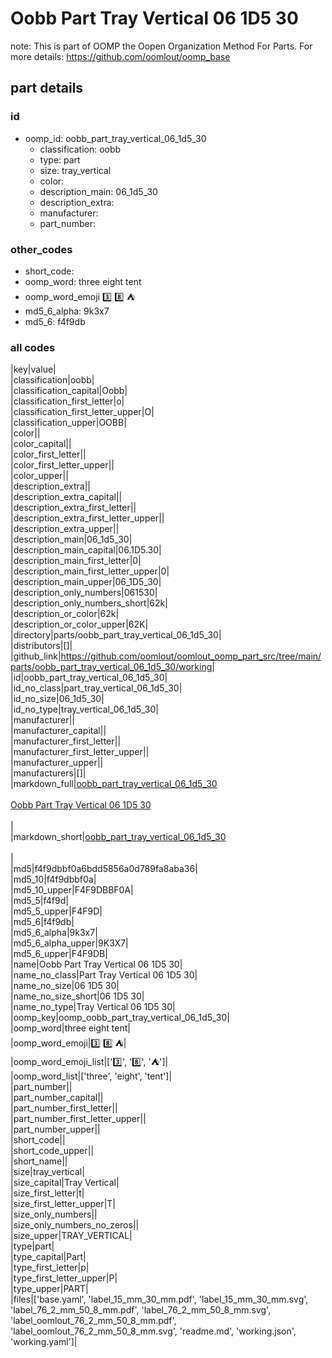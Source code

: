 # Oobb Part Tray Vertical 06 1D5 30  

note: This is part of OOMP the Oopen Organization Method For Parts. For more details: https://github.com/oomlout/oomp_base

##  part details





### id
* oomp_id: oobb_part_tray_vertical_06_1d5_30
  * classification: oobb
  * type: part
  * size: tray_vertical
  * color: 
  * description_main: 06_1d5_30
  * description_extra: 
  * manufacturer: 
  * part_number: 

### other_codes
* short_code: 
* oomp_word: three eight tent
* oomp_word_emoji :three: :eight: :tent:
* md5_6_alpha: 9k3x7
* md5_6: f4f9db

### all codes 
|key|value|  
|classification|oobb|  
|classification_capital|Oobb|  
|classification_first_letter|o|  
|classification_first_letter_upper|O|  
|classification_upper|OOBB|  
|color||  
|color_capital||  
|color_first_letter||  
|color_first_letter_upper||  
|color_upper||  
|description_extra||  
|description_extra_capital||  
|description_extra_first_letter||  
|description_extra_first_letter_upper||  
|description_extra_upper||  
|description_main|06_1d5_30|  
|description_main_capital|06.1D5.30|  
|description_main_first_letter|0|  
|description_main_first_letter_upper|0|  
|description_main_upper|06_1D5_30|  
|description_only_numbers|061530|  
|description_only_numbers_short|62k|  
|description_or_color|62k|  
|description_or_color_upper|62K|  
|directory|parts/oobb_part_tray_vertical_06_1d5_30|  
|distributors|[]|  
|github_link|https://github.com/oomlout/oomlout_oomp_part_src/tree/main/parts/oobb_part_tray_vertical_06_1d5_30/working|  
|id|oobb_part_tray_vertical_06_1d5_30|  
|id_no_class|part_tray_vertical_06_1d5_30|  
|id_no_size|06_1d5_30|  
|id_no_type|tray_vertical_06_1d5_30|  
|manufacturer||  
|manufacturer_capital||  
|manufacturer_first_letter||  
|manufacturer_first_letter_upper||  
|manufacturer_upper||  
|manufacturers|[]|  
|markdown_full|[oobb_part_tray_vertical_06_1d5_30](https://github.com/oomlout/oomlout_oomp_part_src/tree/main/parts/oobb_part_tray_vertical_06_1d5_30/working)<br>[](https://github.com/oomlout/oomlout_oomp_part_src/tree/main/parts/oobb_part_tray_vertical_06_1d5_30/working)<br>[Oobb Part Tray Vertical 06 1D5 30](https://github.com/oomlout/oomlout_oomp_part_src/tree/main/parts/oobb_part_tray_vertical_06_1d5_30/working)<br><br>|  
|markdown_short|[oobb_part_tray_vertical_06_1d5_30](https://github.com/oomlout/oomlout_oomp_part_src/tree/main/parts/oobb_part_tray_vertical_06_1d5_30/working)<br><br>|  
|md5|f4f9dbbf0a6bdd5856a0d789fa8aba36|  
|md5_10|f4f9dbbf0a|  
|md5_10_upper|F4F9DBBF0A|  
|md5_5|f4f9d|  
|md5_5_upper|F4F9D|  
|md5_6|f4f9db|  
|md5_6_alpha|9k3x7|  
|md5_6_alpha_upper|9K3X7|  
|md5_6_upper|F4F9DB|  
|name|Oobb Part Tray Vertical 06 1D5 30|  
|name_no_class|Part Tray Vertical 06 1D5 30|  
|name_no_size|06 1D5 30|  
|name_no_size_short|06 1D5 30|  
|name_no_type|Tray Vertical 06 1D5 30|  
|oomp_key|oomp_oobb_part_tray_vertical_06_1d5_30|  
|oomp_word|three eight tent|  
|oomp_word_emoji|:three: :eight: :tent:|  
|oomp_word_emoji_list|[':three:', ':eight:', ':tent:']|  
|oomp_word_list|['three', 'eight', 'tent']|  
|part_number||  
|part_number_capital||  
|part_number_first_letter||  
|part_number_first_letter_upper||  
|part_number_upper||  
|short_code||  
|short_code_upper||  
|short_name||  
|size|tray_vertical|  
|size_capital|Tray Vertical|  
|size_first_letter|t|  
|size_first_letter_upper|T|  
|size_only_numbers||  
|size_only_numbers_no_zeros||  
|size_upper|TRAY_VERTICAL|  
|type|part|  
|type_capital|Part|  
|type_first_letter|p|  
|type_first_letter_upper|P|  
|type_upper|PART|  
|files|['base.yaml', 'label_15_mm_30_mm.pdf', 'label_15_mm_30_mm.svg', 'label_76_2_mm_50_8_mm.pdf', 'label_76_2_mm_50_8_mm.svg', 'label_oomlout_76_2_mm_50_8_mm.pdf', 'label_oomlout_76_2_mm_50_8_mm.svg', 'readme.md', 'working.json', 'working.yaml']|  
